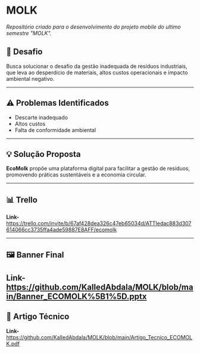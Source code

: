 # MOLK

*Repositório criado para o desenvolvimento do projeto mobile do ultimo semestre "MOLK".*

## 🧩 Desafio

Busca solucionar o desafio da gestão inadequada de resíduos industriais, que leva ao desperdício de materiais, altos custos operacionais e impacto ambiental negativo.

---

## ⚠️ Problemas Identificados

- Descarte inadequado  
- Altos custos  
- Falta de conformidade ambiental  

---

## 💡 Solução Proposta

**EcoMolk** propõe uma plataforma digital para facilitar a gestão de resíduos, promovendo práticas sustentáveis e a economia circular.

---

## 📊 Trello

**Link-**  https://trello.com/invite/b/67af428dea326c47eb65034d/ATTIedac883d307614066cc3735ffa4ade59887E8AFF/ecomolk

---

## 🖼️ Banner Final

 **Link-** https://github.com/KalledAbdala/MOLK/blob/main/Banner_ECOMOLK%5B1%5D.pptx
---

## 🧠 Artigo Técnico 

**Link-** https://github.com/KalledAbdala/MOLK/blob/main/Artigo_Tecnico_ECOMOLK.pdf





